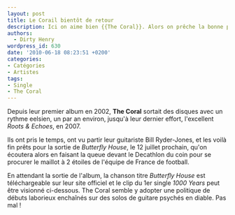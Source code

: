 ```yaml
---
layout: post
title: Le Corail bientôt de retour
description: Ici on aime bien {{The Coral}}. Alors on prêche la bonne parole...
authors:
  - Dirty Henry
wordpress_id: 630
date: '2010-06-18 08:23:51 +0200'
categories:
- Catégories
- Artistes
tags:
- Single
- The Coral
---
```

Depuis leur premier album en 2002, __The Coral__ sortait des disques avec un rythme eelsien, un par an environ, jusqu'à leur dernier effort, l'excellent *Roots & Echoes*, en 2007.

Ils ont pris le temps, ont vu partir leur guitariste Bill Ryder-Jones, et les voilà fin prêts pour la sortie de *Butterfly House*, le 12 juillet prochain, qu'on écoutera alors en faisant la queue devant le Decathlon du coin pour se procurer le maillot à 2 étoiles de l'équipe de France de football.

En attendant la sortie de l'album, la chanson titre *Butterfly House* est téléchargeable sur leur site officiel et le clip du 1er single *1000 Years* peut être visionné ci-dessous. The Coral semble y adopter une politique de débuts laborieux enchaînés sur des solos de guitare psychés en diable. Pas mal !

<object width="500" height="300"><param name="movie" value="http://www.youtube.com/v/baH0SWCFVzo&hl=fr_FR&fs=1&"></param><param name="allowFullScreen" value="true"></param><param name="allowscriptaccess" value="always"></param><embed src="http://www.youtube.com/v/baH0SWCFVzo&hl=fr_FR&fs=1&" type="application/x-shockwave-flash" allowscriptaccess="always" allowfullscreen="true" width="500" height="300"></embed></object>

